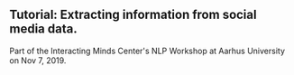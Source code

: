 Tutorial: Extracting information from social media data. 
--------------------------------------------------------
Part of the Interacting Minds Center's NLP Workshop at Aarhus University on Nov 7, 2019. 

